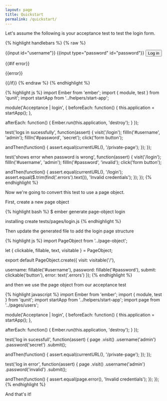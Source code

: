 ```yaml
---
layout: page
title: Quickstart
permalink: /quickstart/
---
```


Let's assume the following is your acceptance test to test the login form.

{% highlight handlebars %}
{% raw %}
<form>
  {{input id="username"}}
  {{input type="password" id="password"}}
  <button {{action 'login'}}>Log in</button>
</form>
{{#if error}}
  <p class="errors">
    {{error}}
  </p>
{{/if}}
{% endraw %}
{% endhighlight %}

{% highlight js %}
import Ember from 'ember';
import { module, test } from 'qunit';
import startApp from '../helpers/start-app';

module('Acceptance | login', {
  beforeEach: function() {
    this.application = startApp();
  },

  afterEach: function() {
    Ember.run(this.application, 'destroy');
  }
});

test('logs in sucessfully', function(assert) {
  visit('/login');
  fillIn('#username', 'admin');
  fillIn('#password', 'secret');
  click('form button');

  andThen(function() {
    assert.equal(currentURL(), '/private-page');
  });
});

test('shows error when password is wrong', function(assert) {
  visit('/login');
  fillIn('#username', 'admin');
  fillIn('#password', 'invalid');
  click('form button');

  andThen(function() {
    assert.equal(currentURL(), '/login');
    assert.equal($.trim(find('.errors').text()), 'Invalid credentials');
  });
});
{% endhighlight %}

Now we're going to convert this test to use a page object.

First, create a new page object

{% highlight bash %}
$ ember generate page-object login

installing
  create tests/pages/login.js
{% endhighlight %}

Then update the generated file to add the login page structure

{% highlight js %}
import PageObject from '../page-object';

let { clickable, fillable, text, visitable } = PageObject;

export default PageObject.create({
  visit: visitable('/'),

  username: fillable('#username'),
  password: fillable('#password'),
  submit: clickable('button'),
  error: text('.errors')
});
{% endhighlight %}

and then we use the page object from our acceptance test

{% highlight javascript %}
import Ember from 'ember';
import { module, test } from 'qunit';
import startApp from '../helpers/start-app';
import page from '../pages/users';

module('Acceptance | login', {
  beforeEach: function() {
    this.application = startApp();
  },

  afterEach: function() {
    Ember.run(this.application, 'destroy');
  }
});

test('log in sucessfull', function(assert) {
  page
    .visit()
    .username('admin')
    .password('secret')
    .submit();

  andThen(function() {
    assert.equal(currentURL(), '/private-page');
  });
});

test('log in error', function(assert) {
  page
    .visit()
    .username('admin')
    .password('invalid')
    .submit();

  andThen(function() {
    assert.equal(page.error(), 'Invalid credentials');
  });
});
{% endhighlight %}

And that's it!
